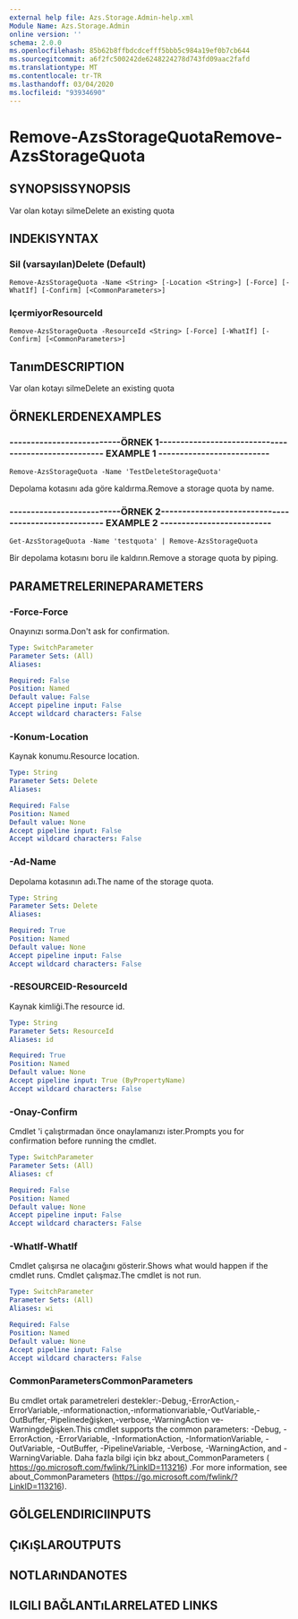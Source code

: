 ```yaml
---
external help file: Azs.Storage.Admin-help.xml
Module Name: Azs.Storage.Admin
online version: ''
schema: 2.0.0
ms.openlocfilehash: 85b62b8ffbdcdcefff5bbb5c984a19ef0b7cb644
ms.sourcegitcommit: a6f2fc500242de6248224278d743fd09aac2fafd
ms.translationtype: MT
ms.contentlocale: tr-TR
ms.lasthandoff: 03/04/2020
ms.locfileid: "93934690"
---
```

# <span data-ttu-id="782e0-101">Remove-AzsStorageQuota</span><span class="sxs-lookup"><span data-stu-id="782e0-101">Remove-AzsStorageQuota</span></span>

## <span data-ttu-id="782e0-102">SYNOPSIS</span><span class="sxs-lookup"><span data-stu-id="782e0-102">SYNOPSIS</span></span>
<span data-ttu-id="782e0-103">Var olan kotayı silme</span><span class="sxs-lookup"><span data-stu-id="782e0-103">Delete an existing quota</span></span>

## <span data-ttu-id="782e0-104">INDEKI</span><span class="sxs-lookup"><span data-stu-id="782e0-104">SYNTAX</span></span>

### <span data-ttu-id="782e0-105">Sil (varsayılan)</span><span class="sxs-lookup"><span data-stu-id="782e0-105">Delete (Default)</span></span>
```
Remove-AzsStorageQuota -Name <String> [-Location <String>] [-Force] [-WhatIf] [-Confirm] [<CommonParameters>]
```

### <span data-ttu-id="782e0-106">Içermiyor</span><span class="sxs-lookup"><span data-stu-id="782e0-106">ResourceId</span></span>
```
Remove-AzsStorageQuota -ResourceId <String> [-Force] [-WhatIf] [-Confirm] [<CommonParameters>]
```

## <span data-ttu-id="782e0-107">Tanım</span><span class="sxs-lookup"><span data-stu-id="782e0-107">DESCRIPTION</span></span>
<span data-ttu-id="782e0-108">Var olan kotayı silme</span><span class="sxs-lookup"><span data-stu-id="782e0-108">Delete an existing quota</span></span>

## <span data-ttu-id="782e0-109">ÖRNEKLERDEN</span><span class="sxs-lookup"><span data-stu-id="782e0-109">EXAMPLES</span></span>

### <span data-ttu-id="782e0-110">--------------------------ÖRNEK 1--------------------------</span><span class="sxs-lookup"><span data-stu-id="782e0-110">-------------------------- EXAMPLE 1 --------------------------</span></span>
```
Remove-AzsStorageQuota -Name 'TestDeleteStorageQuota'
```

<span data-ttu-id="782e0-111">Depolama kotasını ada göre kaldırma.</span><span class="sxs-lookup"><span data-stu-id="782e0-111">Remove a storage quota by name.</span></span>

### <span data-ttu-id="782e0-112">--------------------------ÖRNEK 2--------------------------</span><span class="sxs-lookup"><span data-stu-id="782e0-112">-------------------------- EXAMPLE 2 --------------------------</span></span>
```
Get-AzsStorageQuota -Name 'testquota' | Remove-AzsStorageQuota
```

<span data-ttu-id="782e0-113">Bir depolama kotasını boru ile kaldırın.</span><span class="sxs-lookup"><span data-stu-id="782e0-113">Remove a storage quota by piping.</span></span>

## <span data-ttu-id="782e0-114">PARAMETRELERINE</span><span class="sxs-lookup"><span data-stu-id="782e0-114">PARAMETERS</span></span>

### <span data-ttu-id="782e0-115">-Force</span><span class="sxs-lookup"><span data-stu-id="782e0-115">-Force</span></span>
<span data-ttu-id="782e0-116">Onayınızı sorma.</span><span class="sxs-lookup"><span data-stu-id="782e0-116">Don't ask for confirmation.</span></span>

```yaml
Type: SwitchParameter
Parameter Sets: (All)
Aliases: 

Required: False
Position: Named
Default value: False
Accept pipeline input: False
Accept wildcard characters: False
```

### <span data-ttu-id="782e0-117">-Konum</span><span class="sxs-lookup"><span data-stu-id="782e0-117">-Location</span></span>
<span data-ttu-id="782e0-118">Kaynak konumu.</span><span class="sxs-lookup"><span data-stu-id="782e0-118">Resource location.</span></span>

```yaml
Type: String
Parameter Sets: Delete
Aliases: 

Required: False
Position: Named
Default value: None
Accept pipeline input: False
Accept wildcard characters: False
```

### <span data-ttu-id="782e0-119">-Ad</span><span class="sxs-lookup"><span data-stu-id="782e0-119">-Name</span></span>
<span data-ttu-id="782e0-120">Depolama kotasının adı.</span><span class="sxs-lookup"><span data-stu-id="782e0-120">The name of the storage quota.</span></span>

```yaml
Type: String
Parameter Sets: Delete
Aliases: 

Required: True
Position: Named
Default value: None
Accept pipeline input: False
Accept wildcard characters: False
```

### <span data-ttu-id="782e0-121">-RESOURCEID</span><span class="sxs-lookup"><span data-stu-id="782e0-121">-ResourceId</span></span>
<span data-ttu-id="782e0-122">Kaynak kimliği.</span><span class="sxs-lookup"><span data-stu-id="782e0-122">The resource id.</span></span>

```yaml
Type: String
Parameter Sets: ResourceId
Aliases: id

Required: True
Position: Named
Default value: None
Accept pipeline input: True (ByPropertyName)
Accept wildcard characters: False
```

### <span data-ttu-id="782e0-123">-Onay</span><span class="sxs-lookup"><span data-stu-id="782e0-123">-Confirm</span></span>
<span data-ttu-id="782e0-124">Cmdlet 'i çalıştırmadan önce onaylamanızı ister.</span><span class="sxs-lookup"><span data-stu-id="782e0-124">Prompts you for confirmation before running the cmdlet.</span></span>

```yaml
Type: SwitchParameter
Parameter Sets: (All)
Aliases: cf

Required: False
Position: Named
Default value: None
Accept pipeline input: False
Accept wildcard characters: False
```

### <span data-ttu-id="782e0-125">-WhatIf</span><span class="sxs-lookup"><span data-stu-id="782e0-125">-WhatIf</span></span>
<span data-ttu-id="782e0-126">Cmdlet çalışırsa ne olacağını gösterir.</span><span class="sxs-lookup"><span data-stu-id="782e0-126">Shows what would happen if the cmdlet runs.</span></span>
<span data-ttu-id="782e0-127">Cmdlet çalışmaz.</span><span class="sxs-lookup"><span data-stu-id="782e0-127">The cmdlet is not run.</span></span>

```yaml
Type: SwitchParameter
Parameter Sets: (All)
Aliases: wi

Required: False
Position: Named
Default value: None
Accept pipeline input: False
Accept wildcard characters: False
```

### <span data-ttu-id="782e0-128">CommonParameters</span><span class="sxs-lookup"><span data-stu-id="782e0-128">CommonParameters</span></span>
<span data-ttu-id="782e0-129">Bu cmdlet ortak parametreleri destekler:-Debug,-ErrorAction,-ErrorVariable,-ınformationaction,-ınformationvariable,-OutVariable,-OutBuffer,-Pipelinedeğişken,-verbose,-WarningAction ve-Warningdeğişken.</span><span class="sxs-lookup"><span data-stu-id="782e0-129">This cmdlet supports the common parameters: -Debug, -ErrorAction, -ErrorVariable, -InformationAction, -InformationVariable, -OutVariable, -OutBuffer, -PipelineVariable, -Verbose, -WarningAction, and -WarningVariable.</span></span> <span data-ttu-id="782e0-130">Daha fazla bilgi için bkz about_CommonParameters ( https://go.microsoft.com/fwlink/?LinkID=113216) .</span><span class="sxs-lookup"><span data-stu-id="782e0-130">For more information, see about_CommonParameters (https://go.microsoft.com/fwlink/?LinkID=113216).</span></span>

## <span data-ttu-id="782e0-131">GÖLGELENDIRICI</span><span class="sxs-lookup"><span data-stu-id="782e0-131">INPUTS</span></span>

## <span data-ttu-id="782e0-132">ÇıKıŞLAR</span><span class="sxs-lookup"><span data-stu-id="782e0-132">OUTPUTS</span></span>

## <span data-ttu-id="782e0-133">NOTLARıNDA</span><span class="sxs-lookup"><span data-stu-id="782e0-133">NOTES</span></span>

## <span data-ttu-id="782e0-134">ILGILI BAĞLANTıLAR</span><span class="sxs-lookup"><span data-stu-id="782e0-134">RELATED LINKS</span></span>

